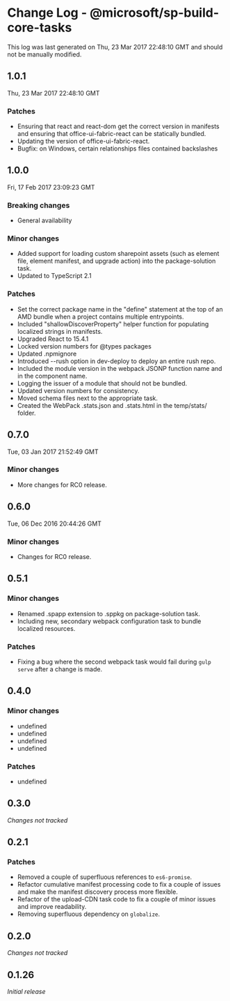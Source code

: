 # Change Log - @microsoft/sp-build-core-tasks

This log was last generated on Thu, 23 Mar 2017 22:48:10 GMT and should not be manually modified.

## 1.0.1
Thu, 23 Mar 2017 22:48:10 GMT

### Patches

- Ensuring that react and react-dom get the correct version in manifests and ensuring that office-ui-fabric-react can be statically bundled.
- Updating the version of office-ui-fabric-react.
- Bugfix: on Windows, certain relationships files contained backslashes

## 1.0.0
Fri, 17 Feb 2017 23:09:23 GMT

### Breaking changes

- General availability

### Minor changes

- Added support for loading custom sharepoint assets (such as element file, element manifest, and upgrade action) into the package-solution task.
- Updated to TypeScript 2.1

### Patches

- Set the correct package name in the "define" statement at the top of an AMD bundle when a project contains multiple entrypoints.
- Included "shallowDiscoverProperty" helper function for populating localized strings in manifests.
- Upgraded React to 15.4.1
- Locked version numbers for @types packages
- Updated .npmignore
- Introduced --rush option in dev-deploy to deploy an entire rush repo.
- Included the module version in the webpack JSONP function name and in the component name.
- Logging the issuer of a module that should not be bundled.
- Updated version numbers for consistency.
- Moved schema files next to the appropriate task.
- Created the WebPack .stats.json and .stats.html in the temp/stats/ folder.

## 0.7.0
Tue, 03 Jan 2017 21:52:49 GMT

### Minor changes

- More changes for RC0 release.

## 0.6.0
Tue, 06 Dec 2016 20:44:26 GMT

### Minor changes

- Changes for RC0 release.

## 0.5.1

### Minor changes

- Renamed .spapp extension to .sppkg on package-solution task.
- Including new, secondary webpack configuration task to bundle localized resources.

### Patches

- Fixing a bug where the second webpack task would fail during `gulp serve` after a change is made.

## 0.4.0

### Minor changes

- undefined
- undefined
- undefined
- undefined

### Patches

- undefined

## 0.3.0

*Changes not tracked*

## 0.2.1

### Patches

- Removed a couple of superfluous references to `es6-promise`.
- Refactor cumulative manifest processing code to fix a couple of issues and make the manifest discovery process more flexible.
- Refactor of the upload-CDN task code to fix a couple of minor issues and improve readability.
- Removing superfluous dependency on `globalize`.

## 0.2.0

*Changes not tracked*

## 0.1.26

*Initial release*

